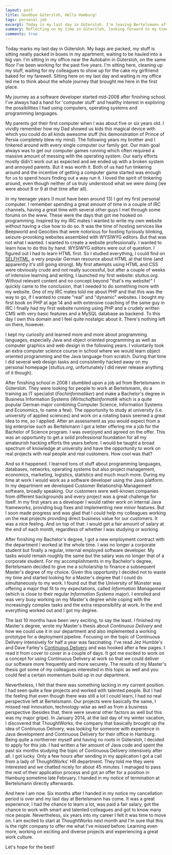 ```yaml
---
layout: post
title: Goodbye Gütersloh, Hello Hamburg!
tags: personal job
excerpt: Today is my last day in Gütersloh. I'm leaving Bertelsmann after six exciting years. This post is about the my previous journey as a software developer and about my future in Hamburg.
summary: Reflecting on my time in Gütersloh, looking forward to my time in Hamburg
comments: true
---
```


Today marks my last day in Gütersloh. My bags are packed, my stuff is sitting neatly packed in boxes in my apartment, waiting to be hauled into a big van. I'm sitting in my office near the Autobahn in Gütersloh, on the same floor I've been working for the past five years. I'm sitting here, cleaning up my stuff, waiting for my colleagues to show up for the cake my girlfriend baked for my farewell. Sitting here on my last day and waiting in my office led me to think about the whole journey that brought me here in the first place.

My journey as a software developer started mid-2008 after finishing school. I've always had a hand for 'computer stuff' and healthy interest in exploring the possibilities I had using computers, operating systems and programming languages.

My parents got their first computer when I was about five or six years old. I vividly remember how my Dad showed us kids this magical device with which you could do all kinds awesome stuff (his demonstration of Prince of Persia completely blew my mind). The following years my brother and I tinkered around with every single computer our family got. Our main goal always was to get our computer games running which often required a massive amount of messing with the operating system. Our early efforts mostly didn't work out as expected and we ended up with a broken system and annoyed parents. But it was worth it. Both of us had fun tinkering around and the incentive of getting a computer game started was enough for us to spend hours finding out a way run it. I loved the spirit of tinkering around, even though neither of us truly understood what we were doing (we were about 8 or 9 at that time after all).

In my teenager years (I must have been around 13) I got my first personal computer. I remember spending a great amount of time in a couple of IRC channels, having a great time with several other guys I met through some forums on the www. These were the days that got me hooked on programming. Inspired by my IRC mates I wanted to write my own website without having a clue how to do so. It was the time of hosting services like Beepworld and Geocities that were notorious for hosting furiously blinking, seizure-provoking websites assembled with WYSIWYG editors. But that was not what I wanted. I wanted to create a website professionally. I wanted to learn how to do this by hand. WYSIWYG editors were out of question. I figured out I had to learn HTML first. So I studied everything, I could find on [SELFHTML](http://de.selfhtml.org/), a very popular German resource about HTML at that time (and apparently it's still going strong). My first attempts using HTML and CSS were obviously crude and not really successful, but after a couple of weeks of intensive learning and writing, I launched my first website: _stultus.org_. Without relevant content and no concept beyond "that's my website!" I quickly came to the conclusion, that I needed to do something more with my website. One of my IRC mates told me about PHP and that this was the way to go, if I wanted to create "real" and "dynamic" websites. I bought my first book on PHP at age 14 and with extensive coaching of the same guy in IRC I finally had my first website running using PHP and a crudely written CMS with very basic features and a MySQL database as backend. To this day I own this domain and I feel quite nostalgic about it. There's nothing left on there, however.

I kept my curiosity and learned more and more about programming languages, especially Java and object oriented programming as well as computer graphics and web design in the following years. I voluntarily took an extra computer science course in school where we would learn object oriented programming and the Java language from scratch. During that time I did several web design tasks and consistently hacked away on my personal homepage (_stultus.org_, unfortunately I did never release anything of it though).

After finishing school in 2008 I stumbled upon a job ad from Bertelsmann in Gütersloh. They were looking for people to work at Bertelsmann, do a training as IT specialist (_Fachinformatiker_) and make a Bachelor's degree in Business Information Systems (_Wirtschaftsinformatik_ which is a quite popular German major combining Computer Science, Information Systems and Economics, to name a few). The opportunity to study at university (i.e. university of applied sciences) and work on a rotating basis seemed a great idea to me, so I applied. After an assessment as you would expect from a big enterprise such as Bertelsmann I got a letter offering me a job for the Bachelor of Science program. I was overjoyed and agreed on the offer. This was an opportunity to get a solid professional foundation for all my amateurish hacking efforts the years before. I would be taught a broad spectrum of knowledge at university and have the opportunity to work on real projects with real people and real customers. How cool was that?

And so it happened. I learned tons of stuff about programming languages, databases, networks, operating systems but also project management, economics, marketing, logistics, statistics and much much more. During my time at work I would work as a software developer using the Java platform. In my department we developed Customer Relationship Management software, broadly speaking. Our customers were well-known companies from different backgrounds and every project was a great challenge for itself. In my first years as a developer I would rather work on internal Java frameworks, providing bug fixes and implementing new minor features. But I soon made progress and was glad that I could help my colleagues working on the real projects providing direct business value for our customers. It was a nice feeling. And on top of that: I would get a fair amount of salary at the end of each month, regardless of whether I was studying or working.

After finishing my Bachelor's degree, I got a new employment contract with the department I worked at the whole time. I was no longer a corporate student but finally a regular, internal employed software developer. My tasks would remain roughly the same but the salary was no longer that of a corporate student. For my accomplishments in my Bachelor's degree, Bertelsmann decided to give me a scholarship to finance a subsequent Master's degree of my choice. Given this opportunity I decided not to waste my time and started looking for a Master's degree that I could do simultaneously to my work. I found out that the University of Münster was offering a major that fit to my expectations, called _Information Management_ (which is close to their regular _Information Systems_ major). I enrolled and was very busy working on my Master's degree while coping with the increasingly complex tasks and the extra responsibility at work. In the end everything worked out and I got my degree.

The last 10 months have been very exciting, to say the least. I finished my Master's degree, wrote my Master's thesis about _Continuous Delivery_ and how we could use it in our department and also implemented a working prototype for a deployment pipeline. Focusing on the topic of Continuous Delivery intensively for half a year was fascinating. I've read Jez Humble's and Dave Farley's [Continuous Delivery](http://www.amazon.com/gp/product/0321601912) and was hooked after a few pages. I read it from cover to cover in a couple of days. It got me excited to work on a concept for using Continuous Delivery at work so that we could deliver our software more frequently and more securely. The results of my Master's thesis got some of my colleagues interested in this topic as well and you could feel a certain momentum build up in our department.

Nevertheless, I felt that there was something lacking in my current position. I had seen quite a few projects and worked with talented people. But I had the feeling that even though there was still a lot I could learn, I had no real perspective left at Bertelsmann. Our projects were basically the same, I missed real innovation, technology-wise as well as from a business perspective (besides that, there were several other factors as well but this was my major gripe). In January 2014, at the last day of my winter vacation, I discovered that ThoughtWorks, the company that basically brought up the idea of Continuous Delivery, was looking for someone with experience in Java development and Continuous Delivery for their office in Hamburg. Being quite a northerner myself and having no roots in Gütersloh, I decided to apply for this job. I had written a fair amount of Java code and spent the past six months studying the topic of Continuous Delivery intensively after all. I got lucky. Only a few hours after sending in my application I got a call from a lady of ThoughtWorks' HR department. They told me they were interested and we chatted nicely for about 45 minutes. I managed to pass the rest of their application process and got an offer for a position in Hamburg sometime late February. I handed in my notice of termination at Bertelsmann directly afterwards.

And here I am now. Six months after I handed in my notice my cancellation period is over and my last day at Bertelsmann has come. It was a great experience, I had the chance to learn a lot, was paid a fair salary, got the chance to work with smart and talented colleagues and got to know many nice people. Nevertheless, six years into my career I felt it was time to move on. I am excited to start at ThoughtWorks next month and I'm sure that this is the right company to offer me what I've missed before: Learning even more, working on exciting and diverse projects and experiencing a great work culture. 

Let's hope for the best!
